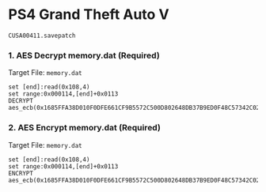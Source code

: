 # PS4 Grand Theft Auto V

`CUSA00411.savepatch`

### 1. AES Decrypt memory.dat (Required)

Target File: `memory.dat`

```
set [end]:read(0x108,4)
set range:0x000114,[end]+0x0113
DECRYPT aes_ecb(0x1685FFA38D010F0DFE661CF9B5572C500D802648DB37B9ED0F48C57342C022F5)
```

### 2. AES Encrypt memory.dat (Required)

Target File: `memory.dat`

```
set [end]:read(0x108,4)
set range:0x000114,[end]+0x0113
ENCRYPT aes_ecb(0x1685FFA38D010F0DFE661CF9B5572C500D802648DB37B9ED0F48C57342C022F5)
```

